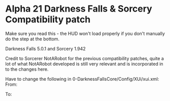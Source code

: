 # Alpha 21 Darkness Falls & Sorcery Compatibility patch

Make sure you read this - the HUD won't load properly if you don't manually do the step at the bottom.

Darkness Falls 5.0.1 and Sorcery 1.942

Credit to Sorcerer NotARobot for the previous compatibility patches, quite a lot of what NotARobot developed is still very relevant and is incorporated in to the changes here.

Have to change the following in 0-DarknessFallsCore/Config/XUi/xui.xml:
From:
	<set xpath="/xui/ruleset/window_group[@name='toolbelt']">
		<window name="DFToolbelt" anchor="CenterBottom" />
		<window name="DFXpBar" anchor="CenterBottom" />
		<window name="DFToolbeltTexture" anchor="CenterBottom" />
		<window name="HUDBuffPopout" anchor="LeftBottom" />
		<window name="HUDLeftStatBars" anchor="CenterBottom" />
		<window name="HUDRightStatBars" anchor="RightBottom" />
		<window name="windowQuestTracker" anchor="RightTop" />
		<window name="windowGroupBars" anchor="LeftTop" />	
	</set>

To:
	<append xpath="/xui/ruleset/window_group[@name='toolbelt']">
		<window name="HUDBuffPopout" anchor="LeftBottom" />
		<window name="HUDLeftStatBars" anchor="CenterBottom" />
	</append>